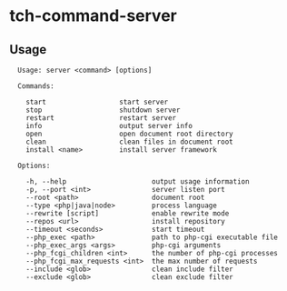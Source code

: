 # tch-command-server

## Usage

      Usage: server <command> [options]

      Commands:

        start                  start server
        stop                   shutdown server
        restart                restart server
        info                   output server info
        open                   open document root directory
        clean                  clean files in document root
        install <name>         install server framework

      Options:

        -h, --help                     output usage information
        -p, --port <int>               server listen port
        --root <path>                  document root
        --type <php|java|node>         process language
        --rewrite [script]             enable rewrite mode
        --repos <url>                  install repository
        --timeout <seconds>            start timeout
        --php_exec <path>              path to php-cgi executable file
        --php_exec_args <args>         php-cgi arguments
        --php_fcgi_children <int>      the number of php-cgi processes
        --php_fcgi_max_requests <int>  the max number of requests
        --include <glob>               clean include filter
        --exclude <glob>               clean exclude filter